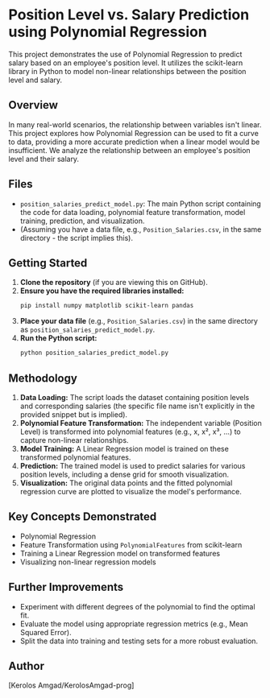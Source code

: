 # Position Level vs. Salary Prediction using Polynomial Regression

This project demonstrates the use of Polynomial Regression to predict salary based on an employee's position level. It utilizes the scikit-learn library in Python to model non-linear relationships between the position level and salary.

## Overview

In many real-world scenarios, the relationship between variables isn't linear. This project explores how Polynomial Regression can be used to fit a curve to data, providing a more accurate prediction when a linear model would be insufficient. We analyze the relationship between an employee's position level and their salary.

## Files

* `position_salaries_predict_model.py`: The main Python script containing the code for data loading, polynomial feature transformation, model training, prediction, and visualization.
* (Assuming you have a data file, e.g., `Position_Salaries.csv`, in the same directory - the script implies this).

## Getting Started

1.  **Clone the repository** (if you are viewing this on GitHub).
2.  **Ensure you have the required libraries installed:**
    ```bash
    pip install numpy matplotlib scikit-learn pandas
    ```
3.  **Place your data file** (e.g., `Position_Salaries.csv`) in the same directory as `position_salaries_predict_model.py`.
4.  **Run the Python script:**
    ```bash
    python position_salaries_predict_model.py
    ```

## Methodology

1.  **Data Loading:** The script loads the dataset containing position levels and corresponding salaries (the specific file name isn't explicitly in the provided snippet but is implied).
2.  **Polynomial Feature Transformation:** The independent variable (Position Level) is transformed into polynomial features (e.g., x, x², x³, ...) to capture non-linear relationships.
3.  **Model Training:** A Linear Regression model is trained on these transformed polynomial features.
4.  **Prediction:** The trained model is used to predict salaries for various position levels, including a dense grid for smooth visualization.
5.  **Visualization:** The original data points and the fitted polynomial regression curve are plotted to visualize the model's performance.

## Key Concepts Demonstrated

* Polynomial Regression
* Feature Transformation using `PolynomialFeatures` from scikit-learn
* Training a Linear Regression model on transformed features
* Visualizing non-linear regression models

## Further Improvements

* Experiment with different degrees of the polynomial to find the optimal fit.
* Evaluate the model using appropriate regression metrics (e.g., Mean Squared Error).
* Split the data into training and testing sets for a more robust evaluation.

## Author

[Kerolos Amgad/KerolosAmgad-prog]
